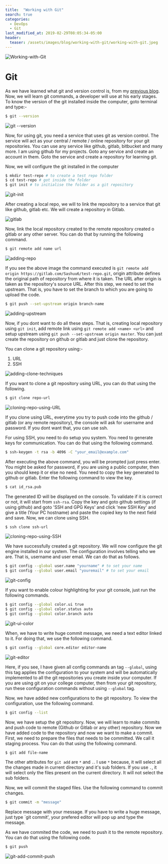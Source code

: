 ```yaml
---
title:  "Working with Git"
search: true
categories: 
  - DevOps
  - Git
last_modified_at: 2019-02-29T08:05:34-05:00
header:
  teaser: /assets/images/blog/working-with-git/working-with-git.jpeg
---
```


![Working-with-Git](/assets/images/blog/working-with-git/working-with-git.jpeg)

# Git

As we have learned what git and version control is, from my [previous blog](https://www.sashwat.in/devops/git/introduction-to-git/). Now, we will learn git commands, a developer will use at his early stages. To know the version of the git installed inside the computer, goto terminal and type:-

```bash
$ git --version
```

![git --version](/assets/images/blog/working-with-git/git-version.png)

Now, for using git, you need a service that uses git as version control. The service will act as your central / remote / online repository for your git repositories. You can use any service like github, gitlab, bitbucket and many more. I am using github for my projects. Goto any service and create an account in them. Goto the service and create a repository for learning git.

Now, we will configure the git installed in the computer 

```bash
$ mkdir test-repo # to create a test repo folder
$ cd test-repo # got inside the folder
$ git init # to initialise the folder as a git repository
```

![git-init](/assets/images/blog/working-with-git/git-init.png)

After creating a local repo, we will to link the repository to a service that git like github, gitlab etc.
We will create a repository in Gitlab.

![gitlab](/assets/images/blog/working-with-git/gitlab-example.png)

Now, link the local repository created to the remote repository created o gitlab or any other server. You can do that by running the following command.

```bash
$ git remote add name url
```
![adding-repo](/assets/images/blog/working-with-git/git-add-repo.png)

If you see the above image the command executed is `git remote add origin https://gitlab.com/Sashuu6/test-repo.git`, origin attribute defines the original path of repository from where it is taken. The URL after origin is taken as the repository's source URL. After this step, we need to set the upstream. That is, you have to set the branch to which you are going to upload the code.

```bash
$ git push --set-upstream origin branch-name
```

![adding-upstream](/assets/images/blog/working-with-git/git-upstream.png)

Now, if you dont want to do all these steps. That is, creating local repository using `git init`, add remote link using `git remote add <name> <url>` and setup upstream using `git push --set-upstream origin master`. You can just create the repository on github or gitlab and just clone the repository.

You can clone a git repository using:-
1. URL
2. SSH

![adding-clone-techniques](/assets/images/blog/working-with-git/git-clone-techniques.png)

If you want to clone a git repository using URL, you can do that using the following.

```bash
$ git clone repo-url
```

![cloning-repo-using-URL](/assets/images/blog/working-with-git/git-clone-using-url.png)

If you clone using URL, everytime you try to push code into the github / gitlab (or any remote repository), the console will ask for username and password. If you dont want that, you can use ssh.

For using SSH, you need to do setup you system. You need to generate keys for communication. You can do that using the following command.

```bash
$ ssh-keygen -t rsa -b 4096 -C "your_email@example.com"
```
After executing the above command, you will be prompted just press enter. You might be asked for password, if you are using a public computer, then you should keep it or else no need. You need to copy the key generated to github or gitlab. Enter the following command to view the key.

```bash
$ cat id_rsa.pub
```

The generated ID will be displayed on the console. To validate if it is correct or not, it will start from `ssh-rsa`. Copy the key and goto github settings (if using github) and goto 'SSH and GPG Keys' and click 'new SSH Key' and give a title (Your PC hostname) and paste the copied key to the next field and save. Now, we can clone using SSH.

```bash
$ ssh clone ssh-url
```

![cloning-repo-using-SSH](/assets/images/blog/working-with-git/git-clone-using-ssh.png)

We have successfully created a git repository. We will now configure the git engine installed in our system. The configuration involves telling who we are. That is, username and user email. We can do that as follows.

```bash
$ git config --global user.name "yourname" # to set your name
$ git config --global user.email "youremail" # to set your email
```
![git-config](/assets/images/blog/working-with-git/git-config.png)

If you want to enable colour highlighting for your git console, just run the following commands.

```bash
$ git config --global color.ui true
$ git config --global color.status auto
$ git config --global color.branch auto
```
![git-ui-color](/assets/images/blog/working-with-git/git-ui-color.png)

When, we have to write huge commit message, we need a text editor linked to it. For doing that, we use the following command.

```bash
$ git config --global core.editor editor-name
```

![git-editor](/assets/images/blog/working-with-git/git-core-editor.png)

Here, if you see, I have given all config commands an tag `--global`, using this tag applies the configuration to your system and will be automatically implemented to all the git repositories you create inside your computer. If you are using git on your college computer, then from your git repository, run these configuration commands without using `--global` tag.

Now, we have added new configurations to the git repository. To view the configuration, use the following command.

```bash
$ git config --list
```

Now, we have setup the git repository. Now, we will learn to make commits and push code to remote (Github or Gitlab or any other) repository. Now we have added code to the repository and now we want to make a commit. First, we need to prepare the files that needs to be committed. We call it staging process. You can do that using the following command.

```bash
$ git add file-name
```

The other attributes for `git add` are `*` and `.`. I use `*` because, it will select all the changes made in current directory and it's sub folders. If you use `.`, it will select only the files present on the current directory. It will not select the sub folders. 

Now, we will commit the staged files. Use the following command to commit changes.

```bash
$ git commit -m "message"
```
Replace message with your message. If you have to write a huge message, just type `git commit', your prefered editor will pop up and type the message. 

As we have commited the code, we need to push it to the remote repository. You can do that using the following code.

```bash
$ git push
```

![git-add-commit-push](/assets/images/blog/working-with-git/git-add-commit-push.png)